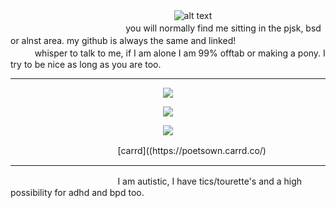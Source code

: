 <p align="center">

ㅤㅤㅤㅤㅤㅤㅤ ㅤㅤㅤㅤㅤㅤㅤㅤㅤㅤㅤㅤㅤ![alt text](https://komarev.com/ghpvc/?username=maenoakii&color=orange&label=Personal+Viewers+!+Your+Count+Number+:)
ㅤㅤㅤㅤㅤㅤㅤ ㅤㅤㅤㅤㅤㅤ ㅤㅤㅤㅤㅤ ㅤㅤㅤㅤㅤㅤㅤㅤㅤyou will normally find me sitting in the pjsk, bsd or alnst area. my github is always the same and linked!
ㅤㅤㅤㅤㅤㅤㅤ ㅤㅤㅤㅤㅤㅤwhisper to talk to me, if I am alone I am 99% offtab or making a pony. I try to be nice as long as you are too.
_________________
<p align="center">
   <img src="https://64.media.tumblr.com/eafcb3c4092a7df932fcbad8d3f8a123/c460357baf702419-c1/s540x810/c7be068f81d6025bef5d20aee4723f352b76849e.pnj" />
</p>
<p align="center">
  <img src="https://media.discordapp.net/attachments/1062106972398309499/1299351186352111667/alien-stage-till.gif?ex=671ce297&is=671b9117&hm=fe20cad25994c836811b23cf92ebd7b8d844b93285ea6d12cd2f3c4f76d8ffb1&=" />
</p>
<p align="center">
   <img src="https://64.media.tumblr.com/eafcb3c4092a7df932fcbad8d3f8a123/c460357baf702419-c1/s540x810/c7be068f81d6025bef5d20aee4723f352b76849e.pnj" />
</p>
ㅤㅤㅤㅤㅤㅤㅤ ㅤㅤㅤㅤㅤㅤ[carrd]((https://poetsown.carrd.co/)

_________________
ㅤㅤㅤㅤㅤㅤㅤ ㅤㅤㅤㅤㅤㅤI am autistic, I have tics/tourette's and a high possibility for adhd and bpd too.

